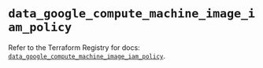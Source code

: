 # `data_google_compute_machine_image_iam_policy`

Refer to the Terraform Registry for docs: [`data_google_compute_machine_image_iam_policy`](https://registry.terraform.io/providers/hashicorp/google-beta/5.12.0/docs/data-sources/google_compute_machine_image_iam_policy).
